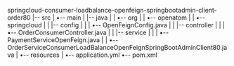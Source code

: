 springcloud-consumer-loadbalance-openfeign-springbootadmin-client-order80
|-- src
|   •-- main
|       |-- java
|       |   •-- org
|       |       •-- openatom
|       |           •-- springcloud
|       |               |-- config
|       |               |   •-- OpenFeignConfig.java
|       |               |-- controller
|       |               |   •-- OrderConsumerController.java
|       |               |-- service
|       |               |   •-- PaymentServiceOpenFeign.java
|       |               •-- OrderServiceConsumerLoadBalanceOpenFeignSpringBootAdminClient80.java
|       •-- resources
|           •-- application.yml
•-- pom.xml
